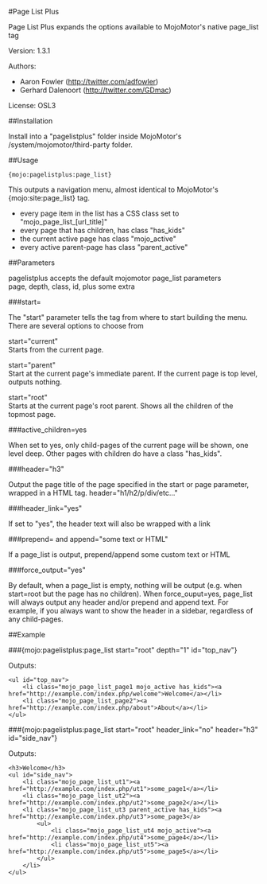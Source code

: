 #Page List Plus

Page List Plus expands the options available to MojoMotor's native page_list tag

Version: 1.3.1

Authors: 
- Aaron Fowler (http://twitter.com/adfowler)
- Gerhard Dalenoort (http://twitter.com/GDmac)

License: OSL3

##Installation

Install into a "pagelistplus" folder inside MojoMotor's /system/mojomotor/third-party folder.

##Usage

	{mojo:pagelistplus:page_list}

This outputs a navigation menu, almost identical to MojoMotor's {mojo:site:page_list} tag.

- every page item in the list has a CSS class set to "mojo_page_list_[url_title]"
- every page that has children, has class "has_kids"
- the current active page has class "mojo_active"
- every active parent-page has class "parent_active"


##Parameters

pagelistplus accepts the default mojomotor page_list parameters  
page, depth, class, id, plus some extra

###start=

The "start" parameter tells the tag from where to start building the menu.  
There are several options to choose from

start="current"  
Starts from the current page.

start="parent"  
Start at the current page's immediate parent. If the current page is top level, outputs nothing.

start="root"  
Starts at the current page's root parent. Shows all the children of the topmost page.  

###active_children=yes

When set to yes, only child-pages of the current page will be shown, one level deep. 
Other pages with children do have a class "has_kids".

###header="h3"

Output the page title of the page specified in the start or page parameter,  
wrapped in a HTML tag. header="h1/h2/p/div/etc..."

###header_link="yes"

If set to "yes", the header text will also be wrapped with a link

###prepend= and append="some text or HTML"

If a page_list is output, prepend/append some custom text or HTML

###force_output="yes"

By default, when a page_list is empty, nothing will be output (e.g. when start=root but the page has no children).
When force_ouput=yes, page_list will always output any header and/or prepend and append text.
For example, if you always want to show the header in a sidebar, regardless of any child-pages.


##Example

###{mojo:pagelistplus:page_list start="root" depth="1" id="top_nav"}

Outputs:

	<ul id="top_nav">
		<li class="mojo_page_list_page1 mojo_active has_kids"><a href="http://example.com/index.php/welcome">Welcome</a></li>
		<li class="mojo_page_list_page2"><a href="http://example.com/index.php/about">About</a></li>
	</ul>


###{mojo:pagelistplus:page_list start="root" header_link="no" header="h3" id="side_nav"}

Outputs:

	<h3>Welcome</h3>
	<ul id="side_nav">
		<li class="mojo_page_list_ut1"><a href="http://example.com/index.php/ut1">some_page1</a></li>
		<li class="mojo_page_list_ut2"><a href="http://example.com/index.php/ut2">some_page2</a></li>
		<li class="mojo_page_list_ut3 parent_active has_kids"><a href="http://example.com/index.php/ut3">some_page3</a>
			<ul>
				<li class="mojo_page_list_ut4 mojo_active"><a href="http://example.com/index.php/ut4">some_page4</a></li>
				<li class="mojo_page_list_ut5"><a href="http://example.com/index.php/ut5">some_page5</a></li>
			</ul>
		</li>
	</ul>

